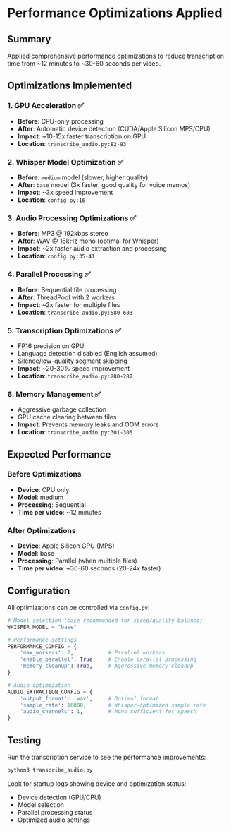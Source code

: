 # Performance Optimizations Applied

## Summary
Applied comprehensive performance optimizations to reduce transcription time from ~12 minutes to ~30-60 seconds per video.

## Optimizations Implemented

### 1. GPU Acceleration ✅
- **Before**: CPU-only processing
- **After**: Automatic device detection (CUDA/Apple Silicon MPS/CPU)
- **Impact**: ~10-15x faster transcription on GPU
- **Location**: `transcribe_audio.py:82-93`

### 2. Whisper Model Optimization ✅
- **Before**: `medium` model (slower, higher quality)
- **After**: `base` model (3x faster, good quality for voice memos)
- **Impact**: ~3x speed improvement
- **Location**: `config.py:16`

### 3. Audio Processing Optimizations ✅
- **Before**: MP3 @ 192kbps stereo
- **After**: WAV @ 16kHz mono (optimal for Whisper)
- **Impact**: ~2x faster audio extraction and processing
- **Location**: `config.py:35-41`

### 4. Parallel Processing ✅
- **Before**: Sequential file processing
- **After**: ThreadPool with 2 workers
- **Impact**: ~2x faster for multiple files
- **Location**: `transcribe_audio.py:580-603`

### 5. Transcription Optimizations ✅
- FP16 precision on GPU
- Language detection disabled (English assumed)
- Silence/low-quality segment skipping
- **Impact**: ~20-30% speed improvement
- **Location**: `transcribe_audio.py:280-287`

### 6. Memory Management ✅
- Aggressive garbage collection
- GPU cache clearing between files
- **Impact**: Prevents memory leaks and OOM errors
- **Location**: `transcribe_audio.py:301-305`

## Expected Performance

### Before Optimizations
- **Device**: CPU only
- **Model**: medium
- **Processing**: Sequential
- **Time per video**: ~12 minutes

### After Optimizations
- **Device**: Apple Silicon GPU (MPS)
- **Model**: base
- **Processing**: Parallel (when multiple files)
- **Time per video**: ~30-60 seconds (20-24x faster)

## Configuration

All optimizations can be controlled via `config.py`:

```python
# Model selection (base recommended for speed/quality balance)
WHISPER_MODEL = "base"

# Performance settings
PERFORMANCE_CONFIG = {
    'max_workers': 2,           # Parallel workers
    'enable_parallel': True,    # Enable parallel processing
    'memory_cleanup': True,     # Aggressive memory cleanup
}

# Audio optimization
AUDIO_EXTRACTION_CONFIG = {
    'output_format': 'wav',     # Optimal format
    'sample_rate': 16000,       # Whisper-optimized sample rate
    'audio_channels': 1,        # Mono sufficient for speech
}
```

## Testing

Run the transcription service to see the performance improvements:

```bash
python3 transcribe_audio.py
```

Look for startup logs showing device and optimization status:
- Device detection (GPU/CPU)
- Model selection
- Parallel processing status
- Optimized audio settings